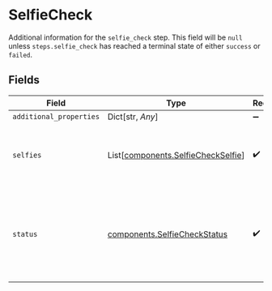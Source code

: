 # SelfieCheck

Additional information for the `selfie_check` step. This field will be `null` unless `steps.selfie_check` has reached a terminal state of either `success` or `failed`.


## Fields

| Field                                                                                                                                                          | Type                                                                                                                                                           | Required                                                                                                                                                       | Description                                                                                                                                                    | Example                                                                                                                                                        |
| -------------------------------------------------------------------------------------------------------------------------------------------------------------- | -------------------------------------------------------------------------------------------------------------------------------------------------------------- | -------------------------------------------------------------------------------------------------------------------------------------------------------------- | -------------------------------------------------------------------------------------------------------------------------------------------------------------- | -------------------------------------------------------------------------------------------------------------------------------------------------------------- |
| `additional_properties`                                                                                                                                        | Dict[str, *Any*]                                                                                                                                               | :heavy_minus_sign:                                                                                                                                             | N/A                                                                                                                                                            |                                                                                                                                                                |
| `selfies`                                                                                                                                                      | List[[components.SelfieCheckSelfie](../../models/components/selfiecheckselfie.md)]                                                                             | :heavy_check_mark:                                                                                                                                             | An array of selfies submitted to the `selfie_check` step. Each entry represents one user submission.                                                           |                                                                                                                                                                |
| `status`                                                                                                                                                       | [components.SelfieCheckStatus](../../models/components/selfiecheckstatus.md)                                                                                   | :heavy_check_mark:                                                                                                                                             | The outcome status for the associated Identity Verification attempt's `selfie_check` step. This field will always have the same value as `steps.selfie_check`. | success                                                                                                                                                        |